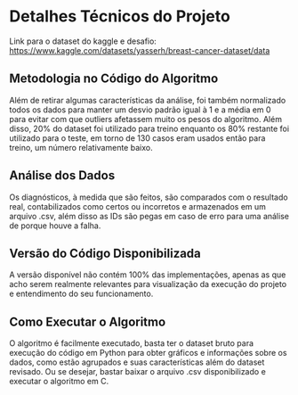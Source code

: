 # Detalhes Técnicos do Projeto

Link para o dataset do kaggle e desafio: https://www.kaggle.com/datasets/yasserh/breast-cancer-dataset/data

## Metodologia no Código do Algoritmo

Além de retirar algumas características da análise, foi também normalizado todos os dados para manter um desvio padrão igual à 1 e a média em 0 para evitar com que outliers afetassem muito os pesos do algoritmo. Além disso, 20% do dataset foi utilizado para treino enquanto os 80% restante foi utilizado para o teste, em torno de 130 casos eram usados então para treino, um número relativamente baixo.

## Análise dos Dados

Os diagnósticos, à medida que são feitos, são comparados com o resultado real, contabilizados como certos ou incorretos e armazenados em um arquivo .csv, além disso as IDs são pegas em caso de erro para uma análise de porque houve a falha.

## Versão do Código Disponibilizada

A versão disponível não contém 100% das implementações, apenas as que acho serem realmente relevantes para visualização da execução do projeto e entendimento do seu funcionamento.

## Como Executar o Algoritmo

O algoritmo é facilmente executado, basta ter o dataset bruto para execução do código em Python para obter gráficos e informações sobre os dados, como estão agrupados e suas características além do dataset revisado. Ou se desejar, bastar baixar o arquivo .csv disponibilizado e executar o algoritmo em C.

